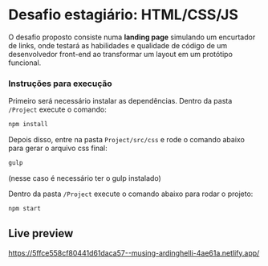 # Desafio estagiário: HTML/CSS/JS

O desafio proposto consiste numa **landing page** simulando um encurtador de links, onde testará as habilidades e qualidade de código de um desenvolvedor front-end ao transformar um layout em um protótipo funcional. 

### Instruções para execução

Primeiro será necessário instalar as dependências. Dentro da pasta `/Project` execute o comando:

```bash
npm install
```

Depois disso, entre na pasta `Project/src/css` e rode o comando abaixo para gerar o arquivo css final:
```bash
gulp
```
(nesse caso é necessário ter o gulp instalado) 

Dentro da pasta `/Project` execute o comando abaixo para rodar o projeto:

```bash
npm start
```

## Live preview
https://5ffce558cf80441d61daca57--musing-ardinghelli-4ae61a.netlify.app/
